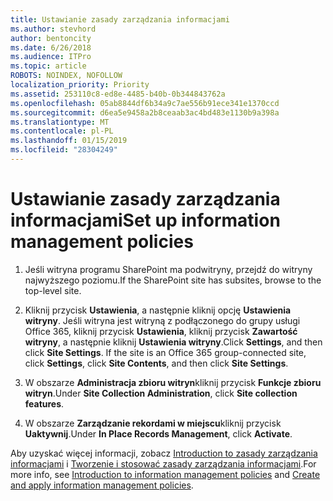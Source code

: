 ```yaml
---
title: Ustawianie zasady zarządzania informacjami
ms.author: stevhord
author: bentoncity
ms.date: 6/26/2018
ms.audience: ITPro
ms.topic: article
ROBOTS: NOINDEX, NOFOLLOW
localization_priority: Priority
ms.assetid: 253110c8-ed8e-4485-b40b-0b344843762a
ms.openlocfilehash: 05ab8844df6b34a9c7ae556b91ece341e1370ccd
ms.sourcegitcommit: d6ea5e9458a2b8ceaab3ac4bd483e1130b9a398a
ms.translationtype: MT
ms.contentlocale: pl-PL
ms.lasthandoff: 01/15/2019
ms.locfileid: "28304249"
---
```

# <a name="set-up-information-management-policies"></a><span data-ttu-id="dea2c-102">Ustawianie zasady zarządzania informacjami</span><span class="sxs-lookup"><span data-stu-id="dea2c-102">Set up information management policies</span></span>

1. <span data-ttu-id="dea2c-103">Jeśli witryna programu SharePoint ma podwitryny, przejdź do witryny najwyższego poziomu.</span><span class="sxs-lookup"><span data-stu-id="dea2c-103">If the SharePoint site has subsites, browse to the top-level site.</span></span>
    
2. <span data-ttu-id="dea2c-p101">Kliknij przycisk **Ustawienia**, a następnie kliknij opcję **Ustawienia witryny**. Jeśli witryna jest witryną z podłączonego do grupy usługi Office 365, kliknij przycisk **Ustawienia**, kliknij przycisk **Zawartość witryny**, a następnie kliknij **Ustawienia witryny**.</span><span class="sxs-lookup"><span data-stu-id="dea2c-p101">Click **Settings**, and then click **Site Settings**. If the site is an Office 365 group-connected site, click **Settings**, click **Site Contents**, and then click **Site Settings**.</span></span>
    
3. <span data-ttu-id="dea2c-106">W obszarze **Administracja zbioru witryn**kliknij przycisk **Funkcje zbioru witryn**.</span><span class="sxs-lookup"><span data-stu-id="dea2c-106">Under **Site Collection Administration**, click **Site collection features**.</span></span>
    
4. <span data-ttu-id="dea2c-107">W obszarze **Zarządzanie rekordami w miejscu**kliknij przycisk **Uaktywnij**.</span><span class="sxs-lookup"><span data-stu-id="dea2c-107">Under **In Place Records Management**, click **Activate**.</span></span>
    
<span data-ttu-id="dea2c-108">Aby uzyskać więcej informacji, zobacz [Introduction to zasady zarządzania informacjami](https://go.microsoft.com/fwlink/?linkid=404239) i [Tworzenie i stosować zasady zarządzania informacjami](https://go.microsoft.com/fwlink/?linkid=2003916).</span><span class="sxs-lookup"><span data-stu-id="dea2c-108">For more info, see [Introduction to information management policies](https://go.microsoft.com/fwlink/?linkid=404239) and [Create and apply information management policies](https://go.microsoft.com/fwlink/?linkid=2003916).</span></span>
  

